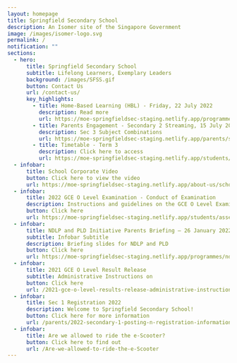 ```yaml
---
layout: homepage
title: Springfield Secondary School
description: An Isomer site of the Singapore Government
image: /images/isomer-logo.svg
permalink: /
notification: ""
sections:
  - hero:
      title: Springfield Secondary School
      subtitle: Lifelong Learners, Exemplary Leaders
      background: /images/SFSS.gif
      button: Contact Us
      url: /contact-us/
      key_highlights:
        - title: Home-Based Learning (HBL) - Friday, 22 July 2022
          description: Read more
          url: https://moe-springfieldsec-staging.netlify.app/programmes/home-based-learning
        - title: Parents Engagement - Secondary 2 Streaming, 15 July 2022
          description: Sec 3 Subject Combinations
          url: https://moe-springfieldsec-staging.netlify.app/parents/secondary-2/secondary-2-streaming-2022
        - title: Timetable - Term 3
          description: Click here to access
          url: https://moe-springfieldsec-staging.netlify.app/students/class-timetable-2022
  - infobar:
      title: School Corporate Video
      button: Click here to view the video
      url: https://moe-springfieldsec-staging.netlify.app/about-us/school-corporate-video
  - infobar:
      title: 2022 GCE O Level Examination - Conduct of Examination
      description: Instructions and guidelines on the GCE O Level Examinations
      button: Click here
      url: https://moe-springfieldsec-staging.netlify.app/students/assessment-2022/gce-n-a-n-t-o-level-examinations
  - infobar:
      title: NDLP and PLD Initiative Parents Briefing – 26 January 2022
      subtitle: Infobar Subtitle
      description: Briefing slides for NDLP and PLD
      button: Click here
      url: https://moe-springfieldsec-staging.netlify.app/programmes/ndlp/ndlp-n-pld-initiative-parents-briefing-26-jan-2022
  - infobar:
      title: 2021 GCE O Level Result Release
      subtitle: Administrative Instructions on
      button: Click here
      url: /2021-gce-o-level-results-release-administrative-instructions
  - infobar:
      title: Sec 1 Registration 2022
      description: Welcome to Springfield Secondary School!
      button: Click here for more information
      url: /parents/2022-secondary-1-posting-n-registration-information
  - infobar:
      title: Are we allowed to ride the e-Scooter?
      button: Click here to find out
      url: /Are-we-allowed-to-ride-the-e-Scooter
---
```

